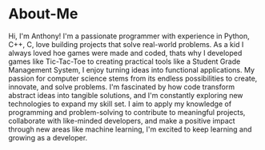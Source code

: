 # About-Me
Hi, I'm Anthony!
I'm a passionate programmer with experience in Python, C++, C,  love building projects that solve real-world problems. As a kid I always loved hoe games were made and coded, thats why I developed games like Tic-Tac-Toe to creating practical tools like a Student Grade Management System, I enjoy turning ideas into functional applications.
My passion for computer science stems from its endless possibilities to create, innovate, and solve problems. I'm fascinated by how code transform abstract ideas into tangible solutions, and I'm constantly exploring new technologies to expand my skill set.
I aim to apply my knowledge of programming and problem-solving to contribute to meaningful projects, collaborate with like-minded developers, and make a positive impact through new areas like machine learning, I'm excited to keep learning and growing as a developer.
